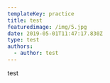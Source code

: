 ```yaml
---
templateKey: practice
title: test
featuredimage: /img/5.jpg
date: 2019-05-01T11:47:17.830Z
type: test
authors:
  - author: test
---
```


test
